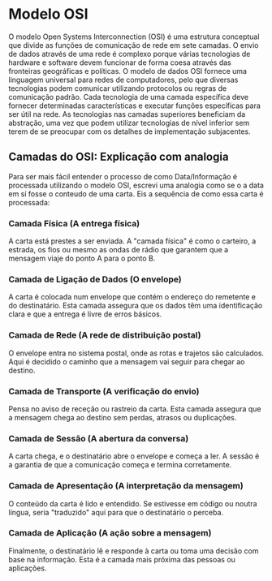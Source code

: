 # Modelo OSI
O modelo Open Systems Interconnection (OSI) é uma estrutura conceptual que divide as funções de comunicação de rede em sete camadas. O envio de dados através de uma rede é complexo porque várias tecnologias de hardware e software devem funcionar de forma coesa através das fronteiras geográficas e políticas. O modelo de dados OSI fornece uma linguagem universal para redes de computadores, pelo que diversas tecnologias podem comunicar utilizando protocolos ou regras de comunicação padrão. Cada tecnologia de uma camada específica deve fornecer determinadas características e executar funções específicas para ser útil na rede. As tecnologias nas camadas superiores beneficiam da abstração, uma vez que podem utilizar tecnologias de nível inferior sem terem de se preocupar com os detalhes de implementação subjacentes.

## Camadas do OSI: Explicação com analogia

Para ser mais fácil entender o processo de como Data/Informação é processada utilizando o modelo OSI, escrevi uma analogia como se o a data em sí fosse o conteudo de uma carta.
Eis a sequência de como essa carta é processada:


### Camada Física (A entrega física)
A carta está prestes a ser enviada. A "camada física" é como o carteiro, a estrada, os fios ou mesmo as ondas de rádio que garantem que a mensagem viaje do ponto A para o ponto B.

### Camada de Ligação de Dados (O envelope)
A carta é colocada num envelope que contém o endereço do remetente e do destinatário. Esta camada assegura que os dados têm uma identificação clara e que a entrega é livre de erros básicos.

### Camada de Rede (A rede de distribuição postal)
O envelope entra no sistema postal, onde as rotas e trajetos são calculados. Aqui é decidido o caminho que a mensagem vai seguir para chegar ao destino.

### Camada de Transporte (A verificação do envio)
Pensa no aviso de receção ou rastreio da carta. Esta camada assegura que a mensagem chega ao destino sem perdas, atrasos ou duplicações.

### Camada de Sessão (A abertura da conversa)
A carta chega, e o destinatário abre o envelope e começa a ler. A sessão é a garantia de que a comunicação começa e termina corretamente.

### Camada de Apresentação (A interpretação da mensagem)
O conteúdo da carta é lido e entendido. Se estivesse em código ou noutra língua, seria "traduzido" aqui para que o destinatário o perceba.

### Camada de Aplicação (A ação sobre a mensagem)
Finalmente, o destinatário lê e responde à carta ou toma uma decisão com base na informação. Esta é a camada mais próxima das pessoas ou aplicações.